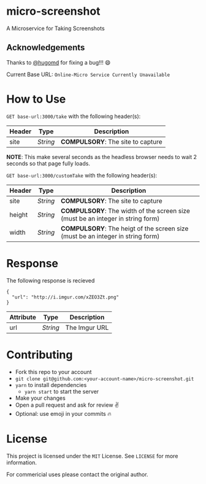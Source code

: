 # micro-screenshot
A Microservice for Taking Screenshots

## Acknowledgements
Thanks to [@hugomd](https://github.com/hugomd/) for fixing a bug!!! :smile:

Current Base URL: `Online-Micro Service Currently Unavailable`

# How to Use
`GET base-url:3000/take` with the following header(s):

| Header | Type     | Description                         |
|--------|----------|-------------------------------------|
| site   | _String_ | **COMPULSORY**: The site to capture |

**NOTE**: This make several seconds as the headless browser needs to wait 2 seconds so that page fully loads.

`GET base-url:3000/customTake` with the following header(s):

| Header   | Type     | Description                                                                      |
|----------|----------|----------------------------------------------------------------------------------|
| site     | _String_ | **COMPULSORY**: The site to capture                                              |
| height   | _String_ | **COMPULSORY**: The width of the screen size (must be an integer in string form) |
| width    | _String_ | **COMPULSORY**: The heigt of the screen size (must be an integer in string form) |

# Response
The following response is recieved

```
{
  "url": "http://i.imgur.com/xZEO3Zt.png"
}
```

| Attribute | Type     | Description         |
|-----------|----------|---------------------|
| url       | _String_ | The Imgur URL       |

# Contributing
* Fork this repo to your account
* `git clone git@github.com:<your-account-name>/micro-screenshot.git`
* `yarn` to install dependencies
  - `yarn start` to start the server
* Make your changes
* Open a pull request and ask for review ✌️
* Optional: use emoji in your commits 🔥

# License
This project is licensed under the `MIT` License. See `LICENSE` for more information.

For commericial uses please contact the original author.